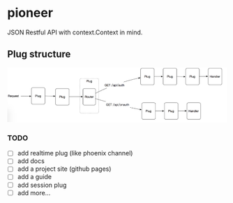 # pioneer
JSON Restful API with context.Context in mind.

## Plug structure
![Image of Plug](./doc/arch.png)

### TODO
- [ ] add realtime plug (like phoenix channel)
- [ ] add docs
- [ ] add a project site (github pages)
- [ ] add a guide
- [ ] add session plug
- [ ] add more...
